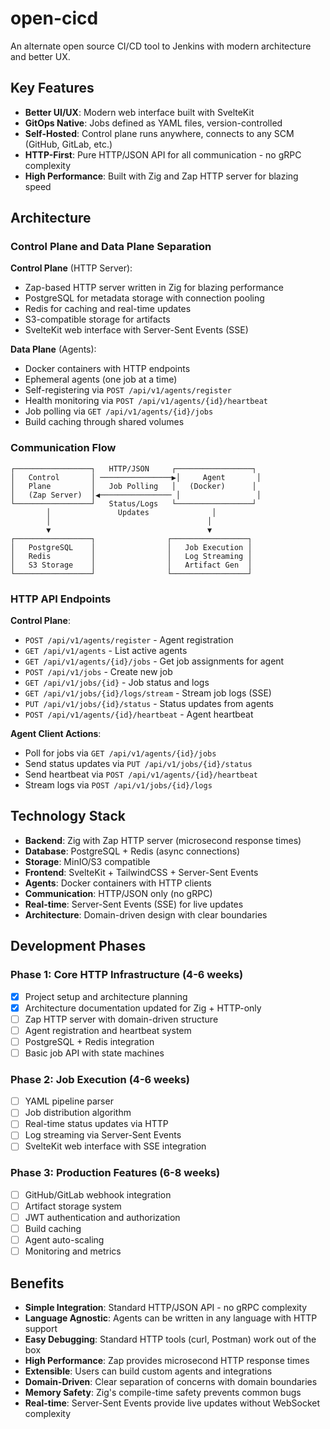 # open-cicd

An alternate open source CI/CD tool to Jenkins with modern architecture and better UX.

## Key Features

- **Better UI/UX**: Modern web interface built with SvelteKit
- **GitOps Native**: Jobs defined as YAML files, version-controlled
- **Self-Hosted**: Control plane runs anywhere, connects to any SCM (GitHub, GitLab, etc.)
- **HTTP-First**: Pure HTTP/JSON API for all communication - no gRPC complexity
- **High Performance**: Built with Zig and Zap HTTP server for blazing speed

## Architecture

### Control Plane and Data Plane Separation

**Control Plane** (HTTP Server):
- Zap-based HTTP server written in Zig for blazing performance
- PostgreSQL for metadata storage with connection pooling
- Redis for caching and real-time updates
- S3-compatible storage for artifacts
- SvelteKit web interface with Server-Sent Events (SSE)

**Data Plane** (Agents):
- Docker containers with HTTP endpoints
- Ephemeral agents (one job at a time)
- Self-registering via `POST /api/v1/agents/register`
- Health monitoring via `POST /api/v1/agents/{id}/heartbeat`
- Job polling via `GET /api/v1/agents/{id}/jobs`
- Build caching through shared volumes

### Communication Flow

```
┌─────────────────┐   HTTP/JSON     ┌─────────────────┐
│   Control       │ ────────────────▶│     Agent       │
│   Plane         │   Job Polling   │   (Docker)      │
│   (Zap Server)  │◀──────────────── │                 │
└─────────────────┘   Status/Logs   └─────────────────┘
        │               Updates              │
        │                                   │
        ▼                                   ▼
┌─────────────────┐                ┌─────────────────┐
│   PostgreSQL    │                │   Job Execution │
│   Redis         │                │   Log Streaming │
│   S3 Storage    │                │   Artifact Gen  │
└─────────────────┘                └─────────────────┘
```

### HTTP API Endpoints

**Control Plane**:
- `POST /api/v1/agents/register` - Agent registration
- `GET /api/v1/agents` - List active agents
- `GET /api/v1/agents/{id}/jobs` - Get job assignments for agent
- `POST /api/v1/jobs` - Create new job
- `GET /api/v1/jobs/{id}` - Job status and logs
- `GET /api/v1/jobs/{id}/logs/stream` - Stream job logs (SSE)
- `PUT /api/v1/jobs/{id}/status` - Status updates from agents
- `POST /api/v1/agents/{id}/heartbeat` - Agent heartbeat

**Agent Client Actions**:
- Poll for jobs via `GET /api/v1/agents/{id}/jobs`
- Send status updates via `PUT /api/v1/jobs/{id}/status`
- Send heartbeat via `POST /api/v1/agents/{id}/heartbeat`
- Stream logs via `POST /api/v1/jobs/{id}/logs`

## Technology Stack

- **Backend**: Zig with Zap HTTP server (microsecond response times)
- **Database**: PostgreSQL + Redis (async connections)
- **Storage**: MinIO/S3 compatible
- **Frontend**: SvelteKit + TailwindCSS + Server-Sent Events
- **Agents**: Docker containers with HTTP clients
- **Communication**: HTTP/JSON only (no gRPC)
- **Real-time**: Server-Sent Events (SSE) for live updates
- **Architecture**: Domain-driven design with clear boundaries

## Development Phases

### Phase 1: Core HTTP Infrastructure (4-6 weeks)
- [x] Project setup and architecture planning
- [x] Architecture documentation updated for Zig + HTTP-only
- [ ] Zap HTTP server with domain-driven structure
- [ ] Agent registration and heartbeat system
- [ ] PostgreSQL + Redis integration
- [ ] Basic job API with state machines

### Phase 2: Job Execution (4-6 weeks)
- [ ] YAML pipeline parser
- [ ] Job distribution algorithm
- [ ] Real-time status updates via HTTP
- [ ] Log streaming via Server-Sent Events
- [ ] SvelteKit web interface with SSE integration

### Phase 3: Production Features (6-8 weeks)
- [ ] GitHub/GitLab webhook integration
- [ ] Artifact storage system
- [ ] JWT authentication and authorization
- [ ] Build caching
- [ ] Agent auto-scaling
- [ ] Monitoring and metrics

## Benefits

- **Simple Integration**: Standard HTTP/JSON API - no gRPC complexity
- **Language Agnostic**: Agents can be written in any language with HTTP support
- **Easy Debugging**: Standard HTTP tools (curl, Postman) work out of the box
- **High Performance**: Zap provides microsecond HTTP response times
- **Extensible**: Users can build custom agents and integrations
- **Domain-Driven**: Clear separation of concerns with domain boundaries
- **Memory Safety**: Zig's compile-time safety prevents common bugs
- **Real-time**: Server-Sent Events provide live updates without WebSocket complexity
